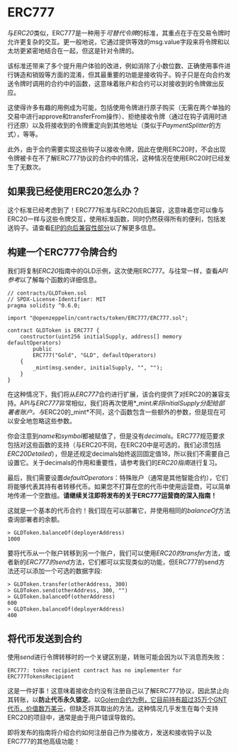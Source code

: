 # ERC777
与*ERC20*类似，ERC777是一种用于*可替代令牌*的标准，其重点在于在交易令牌时允许更复杂的交互。更一般地说，它通过提供等效的msg.value字段来将令牌和以太坊更紧密地结合在一起，但这是针对令牌的。

该标准还带来了多个提升用户体验的改进，例如消除了小数位数、正确使用事件进行铸造和销毁等方面的混淆，但其最重要的功能是接收钩子。钩子只是在向合约发送令牌时调用的合约中的函数，这意味着账户和合约可以对接收到的令牌做出反应。

这使得许多有趣的用例成为可能，包括使用令牌进行原子购买（无需在两个单独的交易中进行approve和transferFrom操作）、拒绝接收令牌（通过在钩子调用时进行还原）以及将接收到的令牌重定向到其他地址（类似于*PaymentSplitter*的方式），等等。

此外，由于合约需要实现这些钩子以接收令牌，因此在使用ERC20时，不会出现令牌被卡在不了解ERC777协议的合约中的情况，这种情况在使用ERC20时已经发生了无数次。

## 如果我已经使用ERC20怎么办？
这个标准已经考虑到了！ERC777标准与ERC20向后兼容，这意味着您可以像与ERC20一样与这些令牌交互，使用标准函数，同时仍然获得所有的便利，包括发送钩子。请查看[EIP的向后兼容性部分](https://eips.ethereum.org/EIPS/eip-777#backward-compatibility)以了解更多信息。

## 构建一个ERC777令牌合约
我们将复制*ERC20*指南中的GLD示例，这次使用ERC777。与往常一样，查看*API参考*以了解每个函数的详细信息。
```
// contracts/GLDToken.sol
// SPDX-License-Identifier: MIT
pragma solidity ^0.6.0;

import "@openzeppelin/contracts/token/ERC777/ERC777.sol";

contract GLDToken is ERC777 {
    constructor(uint256 initialSupply, address[] memory defaultOperators)
        public
        ERC777("Gold", "GLD", defaultOperators)
    {
        _mint(msg.sender, initialSupply, "", "");
    }
}
```

在这种情况下，我们将从*ERC777*合约进行扩展，该合约提供了对ERC20的兼容支持。API与*ERC777*非常相似，我们将再次使用*_mint*来将initialSupply分配给部署者账户。与*ERC20的_mint*不同，这个函数包含一些额外的参数，但是现在可以安全地忽略这些参数。

你会注意到*name*和*symbol*都被赋值了，但是没有*decimals*。ERC777规范要求包括对这些函数的支持（与ERC20不同，在ERC20中是可选的，我们必须包括*ERC20Detailed*），但是还规定decimals始终返回固定值18，所以我们不需要自己设置它。关于decimals的作用和重要性，请参考我们的*ERC20指南*进行复习。

最后，我们需要设置*defaultOperators*：特殊账户（通常是其他智能合约），它们将能够代表其持有者转移代币。如果您不打算在您的代币中使用运营商，可以简单地传递一个空数组。**请继续关注即将发布的关于ERC777运营商的深入指南！**

这就是一个基本的代币合约！我们现在可以部署它，并使用相同的*balanceOf*方法查询部署者的余额。
```
> GLDToken.balanceOf(deployerAddress)
1000
```

要将代币从一个账户转移到另一个账户，我们可以使用*ERC20的transfer*方法，或者新的*ERC777的send*方法，它们都可以实现类似的功能，但ERC777的send方法还可以添加一个可选的数据字段:

```
> GLDToken.transfer(otherAddress, 300)
> GLDToken.send(otherAddress, 300, "")
> GLDToken.balanceOf(otherAddress)
600
> GLDToken.balanceOf(deployerAddress)
400
```

## 将代币发送到合约

使用*send*进行令牌转移时的一个关键区别是，转账可能会因为以下消息而失败：
```
ERC777: token recipient contract has no implementer for ERC777TokensRecipient
```
这是一件好事！这意味着接收合约没有注册自己以了解ERC777协议，因此禁止向其转账，以**防止代币永久锁定**。以[Golem合约为例，它目前持有超过35万个GNT代币，价值数万美元](https://etherscan.io/token/0xa74476443119A942dE498590Fe1f2454d7D4aC0d?a=0xa74476443119A942dE498590Fe1f2454d7D4aC0d)，但缺乏将其取出的方法。这种情况几乎发生在每个支持ERC20的项目中，通常是由于用户错误导致的。

即将发布的指南将介绍合约如何注册自己作为接收方，发送和接收钩子以及ERC777的其他高级功能！